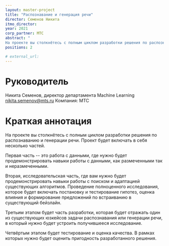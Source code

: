 ```yaml
---
layout: master-project
title: "Распознавание и генерация речи"
director: Семенов Никита 
itmo_director: 
year: 2021
corp_partner: МТС
abstract: "
На проекте вы столкнётесь с полным циклом разработки решения по распознаванию и генерации речи. Проект будет включать в себя работу с даными, поиск и адаптацию алгоритмов, разработку и реализацию с оценкой качества и тестированием."
positions: 2

# external_url:
---
```


# Руководитель

Никита Семенов, директор департамента Machine Learning
nikita.semenov@mts.ru
Компания: МТС

# Краткая аннотация

На проекте вы столкнётесь с полным циклом разработки решения по распознаванию и генерации речи. Проект будет включать в себя несколько частей. 

Первая часть --  это работа с данными, где нужно будет продемонстрировать навыки работы с данными, как размеченными так и неразмеченными.

Вторая, исследовательская часть, где вам нужно будет продемонстрировать навыки работы с поиском и адаптацией существующих алгоритмов. Проведение полноценного исследования, которое будет включать постановку и тестирование гипотез, оценка влияния и формирование предложений по встраиванию в существующий бейзлайн. 

Третьим этапом будет часть разработки, которая будет отражать один из существующих юзкейсов задачи распознавания или генерации речи, в который нужно будет устроить получившееся исследование. 

Четвёртым этапом будет тестирование и оценка качества. В рамках которых нужно будет оценить пригодность разработанного решения.

